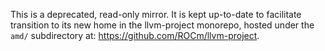 This is a deprecated, read-only mirror. It is kept up-to-date to
facilitate transition to its new home in the llvm-project monorepo,
hosted under the `amd/` subdirectory at:
https://github.com/ROCm/llvm-project.
